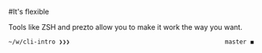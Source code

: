 #It's flexible

Tools like ZSH and prezto allow you to make it work the way you want.

```
~/w/cli-intro ❯❯❯                                           master ◼
```
